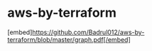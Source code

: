 # aws-by-terraform

[embed]https://github.com/Badrul012/aws-by-terraform/blob/master/graph.pdf[/embed]
